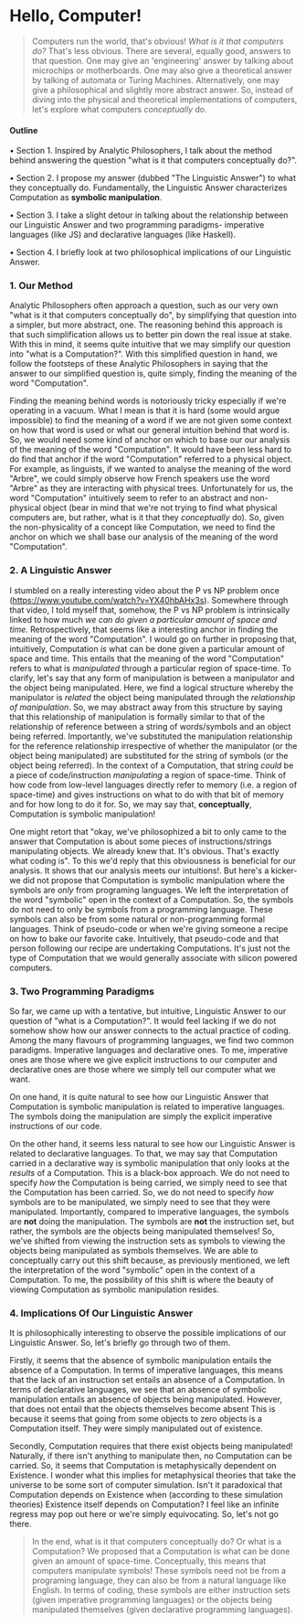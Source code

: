
# Hello, Computer!

> Computers run the world, that's obvious! *What is it that computers do?* That's less obvious. There are several, equally good, answers to that question. One may give an 'engineering' answer by talking about microchips or motherboards. One may also give a theoretical answer by talking of automata or Turing Machines. Alternatively, one may give a philosophical and slightly more abstract answer. So, instead of diving into the physical and theoretical implementations of computers, let's explore what computers *conceptually* do.

#### Outline

• Section 1. Inspired by Analytic Philosophers, I talk about the method behind answering the question "what is it that computers conceptually do?".

• Section 2. I propose my answer (dubbed "The Linguistic Answer") to what they conceptually do. Fundamentally, the Linguistic Answer characterizes Computation as **symbolic manipulation**.

• Section 3. I take a slight detour in talking about the relationship between our Linguistic Answer and two programming paradigms- imperative languages (like JS) and declarative languages (like Haskell).

• Section 4. I briefly look at two philosophical implications of our Linguistic Answer.


### 1. Our Method

Analytic Philosophers often approach a question, such as our very own "what is it that computers conceptually do", by simplifying that question into a simpler, but more abstract, one. The reasoning behind this approach is that such simplification allows us to better pin down the real issue at stake. With this in mind, it seems quite intuitive that we may simplify our question into "what is a Computation?". With this simplified question in hand, we follow the footsteps of these Analytic Philosophers in saying that the answer to our simplified question is, quite simply, finding the meaning of the word "Computation".

Finding the meaning behind words is notoriously tricky especially if we're operating in a vacuum. What I mean is that it is hard (some would argue impossible) to find the meaning of a word if we are not given some context on how that word is used or what our general intuition behind that word is. So, we would need some kind of anchor on which to base our our analysis of the meaning of the word "Computation". It would have been less hard to do find that anchor if the word "Computation" referred to a physical object. For example, as linguists, if we wanted to analyse the meaning of the word "Arbre", we could simply observe how French speakers use the word "Arbre" as they are interacting with physical trees. Unfortunately for us, the word "Computation" intuitively seem to refer to an abstract and non-physical object (bear in mind that we're not trying to find what physical computers are, but rather, what is it that they *conceptually* do). So, given the non-physicality of a concept like Computation, we need to find the anchor on which we shall base our analysis of the meaning of the word "Computation".


### 2. A Linguistic Answer

I stumbled on a really interesting video about the P vs NP problem once (https://www.youtube.com/watch?v=YX40hbAHx3s). Somewhere through that video, I told myself that, somehow, the P vs NP problem is intrinsically linked to how much *we can do given a particular amount of space and time*. Retrospectively, that seems like a interesting anchor in finding the meaning of the word "Computation". I would go on further in proposing that, intuitively, Computation *is* what can be done given a particular amount of space and time. This entails that the meaning of the word "Computation" refers to what is *manipulated* through a particular region of space-time. To clarify, let's say that any form of manipulation is between a manipulator and the object being manipulated. Here, we find a logical structure whereby the manipulator is *related* the object being manipulated through the *relationship of manipulation*. So, we may abstract away from this structure by saying that this relationship of manipulation is formally similar to that of the relationship of reference  between a string of words/symbols and an object being referred. Importantly, we've substituted the manipulation relationship for the reference relationship irrespective of whether the manipulator (or the object being manipulated) are substituted for the string of symbols (or the object being referred). In the context of a Computation, that string *could* be a piece of code/instruction *manipulating* a region of space-time. Think of how code from low-level languages directly refer to memory (i.e. a region of space-time) and gives instructions on what to do with that bit of memory and for how long to do it for. So, we may say that, **conceptually**, Computation is symbolic manipulation!

One might retort that "okay, we've philosophized a bit to only came to the answer that Computation is about some pieces of instructions/strings manipulating objects. We already knew that. It's obvious. That's exactly what coding is". To this we'd reply that this obviousness is beneficial for our analysis. It shows that our analysis meets our intuitions!. But here's a kicker- we did not propose that Computation is symbolic manipulation where the symbols are *only* from programing languages. We left the interpretation of the word "symbolic" open in the context of a Computation. So, the symbols do not need to only be symbols from a programming language. These symbols can also be from some natural or non-programming formal languages. Think of pseudo-code or when we're giving someone a recipe on how to bake our favorite cake. Intuitively, that pseudo-code and that person following our recipe are undertaking Computations. It's just not the type of Computation that we would generally associate with silicon powered computers.



### 3. Two Programming Paradigms

So far, we came up with a tentative, but intuitive, Linguistic Answer to our question of "what is a Computation?". It would feel lacking if we do not somehow show how our answer connects to the actual practice of coding. Among the many flavours of programming languages, we find two common paradigms. Imperative languages and declarative ones. To me, imperative ones are those where we give explicit instructions to our computer and declarative ones are those where we simply tell our computer what we want.

On one hand, it is quite natural to see how our Linguistic Answer that Computation is symbolic manipulation is related to imperative languages. The symbols doing the manipulation are simply the explicit imperative instructions of our code.

On the other hand, it seems less natural to see how our Linguistic Answer is related to declarative languages. To that, we may say that Computation carried in a declarative way is symbolic manipulation that only looks at the *results* of a Computation. This is a black-box approach. We do not need to specify *how* the Computation is being carried, we simply need to see that the Computation has been carried. So, we do not need to specify *how* symbols are to be manipulated, we simply need to see that they were manipulated. Importantly, compared to imperative languages, the symbols are **not** doing the manipulation. The symbols are **not** the instruction set, but rather, the symbols are the objects being manipulated themselves! So, we've shifted from viewing the instruction sets as symbols to viewing the objects being manipulated as symbols themselves. We are able to conceptually carry out this shift because, as previously mentioned, we left the interpretation of the word "symbolic" open in the context of a Computation. To me, the possibility of this shift is where the beauty of viewing Computation as symbolic manipulation resides.


### 4. Implications Of Our Linguistic Answer

It is philosophically interesting to observe the possible implications of our Linguistic Answer. So, let's briefly go through two of them.

Firstly, it seems that the absence of symbolic manipulation entails the absence of a Computation. In terms of imperative languages, this means that the lack of an instruction set entails an absence of a Computation. In terms of declarative languages, we see that an absence of symbolic manipulation entails an absence of objects being manipulated. However, that does not entail that the objects themselves become absent This is because it seems that going from some objects to zero objects is a Computation itself. They were simply manipulated out of existence.

Secondly, Computation requires that there exist objects being manipulated! Naturally, if there isn't anything to manipulate then, no Computation can be carried. So, it seems that Computation is metaphysically dependent on Existence. I wonder what this implies for metaphysical theories that take the universe to be some sort of computer simulation. Isn't it paradoxical that Computation depends on Existence when (according to these simulation theories) Existence itself depends on Computation? I feel like an infinite regress may pop out here or we're simply equivocating. So, let's not go there.


> In the end, what is it that computers conceptually do? Or what is a Computation? We proposed that a Computation is what can be done given an amount of space-time. Conceptually, this means that computers manipulate symbols! These symbols need not be from a programing language, they can also be from a natural language like English. In terms of coding, these symbols are either instruction sets (given imperative programming languages) or the objects being manipulated themselves (given declarative programming languages).
